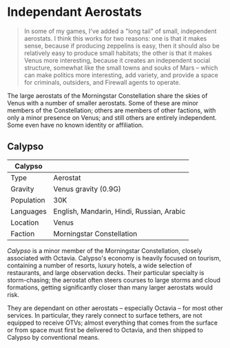 # Independant Aerostats

> In some of my games, I've added a "long tail" of small, independent aerostats.
> I think this works for two reasons: one is that it makes sense, because if producing zeppelins is easy, then it should also be relatively easy to produce small habitats; the other is that it makes Venus more interesting, because it creates an independent social structure, somewhat like the small towns and souks of Mars – which can make politics more interesting, add variety, and provide a space for criminals, outsiders, and Firewall agents to operate.

The large aerostats of the Morningstar Constellation share the skies of Venus with a number of smaller aerostats.
Some of these are minor members of the Constellation; others are members of other factions, with only a minor presence on Venus; and still others are entirely independent.
Some even have no known identity or affiliation.

## Calypso

| Calypso | |
| --- | --- |
| Type | Aerostat |
| Gravity | Venus gravity (0.9G) |
| Population | 30K |
| Languages | English, Mandarin, Hindi, Russian, Arabic |
| Location | Venus |
| Faction | Morningstar Constellation |

*Calypso* is a minor member of the Morningstar Constellation, closely associated with Octavia.
Calypso's economy is heavily focused on tourism, containing a number of resorts, luxury hotels, a wide selection of restaurants, and large observation decks.
Their particular specialty is storm-chasing; the aerostat often steers courses to large storms and cloud formations, getting significantly closer than many larger aerostats would risk.

They are dependant on other aerostats – especially Octavia – for most other services.
In particular, they rarely connect to surface tethers, are not equipped to receive OTVs; almost everything that comes from the surface or from space must first be delivered to Octavia, and then shipped to Calypso by conventional means.

## 